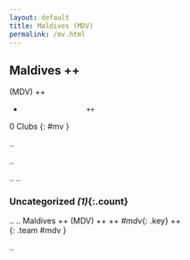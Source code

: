 ```yaml
---
layout: default
title: Maldives (MDV)
permalink: /mv.html
---
```



## Maldives   ++
(MDV)  ++
-                     ++
0 Clubs
{: #mv }


.. 




.. 




.. 
.. 


### Uncategorized _(1)_{:.count}


..
..
Maldives  ++
 (MDV) ++
 ++
_#mdv_{: .key} ++
<br>
{: .team #mdv }




.. 
 
